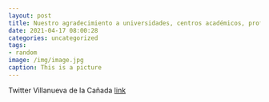 ```yaml
---
layout: post
title: Nuestro agradecimiento a universidades, centros académicos, profesionales, alumnos que están cursando un grado universitario o F...
date: 2021-04-17 08:00:28
categories: uncategorized
tags:
- random
image: /img/image.jpg
caption: This is a picture
---
```

Twitter Villanueva de la Cañada [link](https://twitter.com/AytoVDLCanada/status/1383061801101824006)
